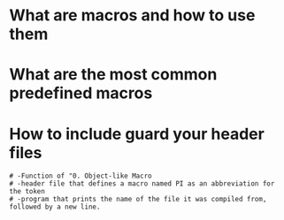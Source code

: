 # What are macros and how to use them
# What are the most common predefined macros
# How to include guard your header files

	# -Function of "0. Object-like Macro
	# -header file that defines a macro named PI as an abbreviation for the token
	# -program that prints the name of the file it was compiled from, followed by a new line.
